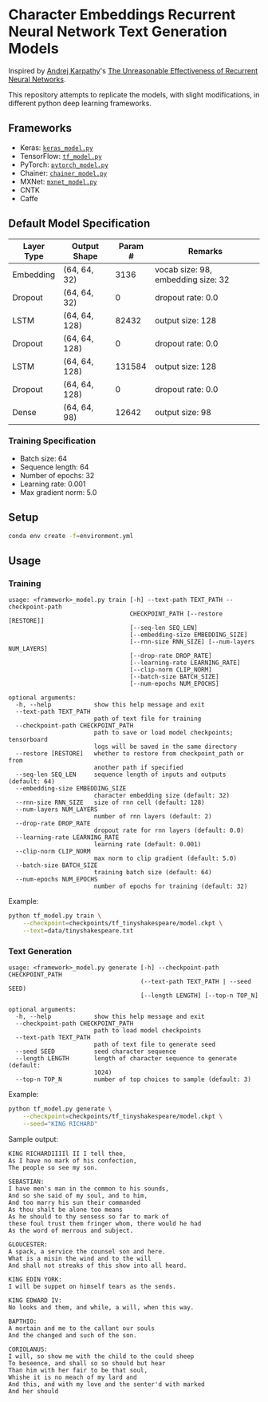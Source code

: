 # Character Embeddings Recurrent Neural Network Text Generation Models

Inspired by [Andrej Karpathy](https://github.com/karpathy/)'s 
[The Unreasonable Effectiveness of Recurrent Neural Networks](https://karpathy.github.io/2015/05/21/rnn-effectiveness/).

This repository attempts to replicate the models, with slight modifications, in different python deep learning frameworks.

## Frameworks

- Keras: [`keras_model.py`](keras_model.py)
- TensorFlow: [`tf_model.py`](tf_model.py)
- PyTorch: [`pytorch_model.py`](pytorch_model.py)
- Chainer: [`chainer_model.py`](chainer_model.py)
- MXNet: [`mxnet_model.py`](mxnet_model.py)
- CNTK
- Caffe

## Default Model Specification

| Layer Type | Output Shape  | Param # | Remarks                            |
|------------|---------------|---------|------------------------------------|
| Embedding  | (64, 64, 32)  | 3136    | vocab size: 98, embedding size: 32 |
| Dropout    | (64, 64, 32)  | 0       | dropout rate: 0.0                  |
| LSTM       | (64, 64, 128) | 82432   | output size: 128                   |
| Dropout    | (64, 64, 128) | 0       | dropout rate: 0.0                  |
| LSTM       | (64, 64, 128) | 131584  | output size: 128                   |
| Dropout    | (64, 64, 128) | 0       | dropout rate: 0.0                  |
| Dense      | (64, 64, 98)  | 12642   | output size: 98                    |

### Training Specification

- Batch size: 64
- Sequence length: 64
- Number of epochs: 32
- Learning rate: 0.001
- Max gradient norm: 5.0

## Setup

```bash
conda env create -f=environment.yml
```

## Usage

### Training

```
usage: <framework>_model.py train [-h] --text-path TEXT_PATH --checkpoint-path
                                  CHECKPOINT_PATH [--restore [RESTORE]]
                                  [--seq-len SEQ_LEN]
                                  [--embedding-size EMBEDDING_SIZE]
                                  [--rnn-size RNN_SIZE] [--num-layers NUM_LAYERS]
                                  [--drop-rate DROP_RATE]
                                  [--learning-rate LEARNING_RATE]
                                  [--clip-norm CLIP_NORM] 
                                  [--batch-size BATCH_SIZE]
                                  [--num-epochs NUM_EPOCHS]

optional arguments:
  -h, --help            show this help message and exit
  --text-path TEXT_PATH
                        path of text file for training
  --checkpoint-path CHECKPOINT_PATH
                        path to save or load model checkpoints; tensorboard
                        logs will be saved in the same directory
  --restore [RESTORE]   whether to restore from checkpoint_path or from
                        another path if specified
  --seq-len SEQ_LEN     sequence length of inputs and outputs (default: 64)
  --embedding-size EMBEDDING_SIZE
                        character embedding size (default: 32)
  --rnn-size RNN_SIZE   size of rnn cell (default: 128)
  --num-layers NUM_LAYERS
                        number of rnn layers (default: 2)
  --drop-rate DROP_RATE
                        dropout rate for rnn layers (default: 0.0)
  --learning-rate LEARNING_RATE
                        learning rate (default: 0.001)
  --clip-norm CLIP_NORM
                        max norm to clip gradient (default: 5.0)
  --batch-size BATCH_SIZE
                        training batch size (default: 64)
  --num-epochs NUM_EPOCHS
                        number of epochs for training (default: 32)
```

Example:

```bash
python tf_model.py train \
    --checkpoint=checkpoints/tf_tinyshakespeare/model.ckpt \
    --text=data/tinyshakespeare.txt
```

### Text Generation

```
usage: <framework>_model.py generate [-h] --checkpoint-path CHECKPOINT_PATH
                                     (--text-path TEXT_PATH | --seed SEED)
                                     [--length LENGTH] [--top-n TOP_N]

optional arguments:
  -h, --help            show this help message and exit
  --checkpoint-path CHECKPOINT_PATH
                        path to load model checkpoints
  --text-path TEXT_PATH
                        path of text file to generate seed
  --seed SEED           seed character sequence
  --length LENGTH       length of character sequence to generate (default:
                        1024)
  --top-n TOP_N         number of top choices to sample (default: 3)
```

Example:

```bash
python tf_model.py generate \
    --checkpoint=checkpoints/tf_tinyshakespeare/model.ckpt \
    --seed="KING RICHARD"
```

Sample output:

```
KING RICHARDIIIIl II I tell thee,
As I have no mark of his confection,
The people so see my son.

SEBASTIAN:
I have men's man in the common to his sounds,
And so she said of my soul, and to him,
And too marry his sun their commanded
As thou shalt be alone too means
As he should to thy sensess so far to mark of
these foul trust them fringer whom, there would he had
As the word of merrous and subject.

GLOUCESTER:
A spack, a service the counsel son and here.
What is a misin the wind and to the will
And shall not streaks of this show into all heard.

KING EDIN YORK:
I will be suppet on himself tears as the sends.

KING EDWARD IV:
No looks and them, and while, a will, when this way.

BAPTHIO:
A mortain and me to the callant our souls
And the changed and such of the son.

CORIOLANUS:
I will, so show me with the child to the could sheep
To beseence, and shall so so should but hear
Than him with her fair to be that soul,
Whishe it is no meach of my lard and
And this, and with my love and the senter'd with marked
And her should
```
